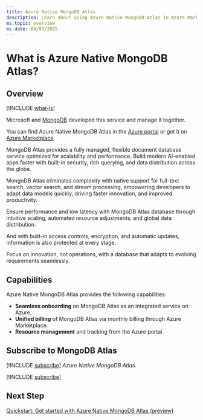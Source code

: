 ```yaml
---
title: Azure Native MongoDB Atlas
description: Learn about using Azure Native MongoDB Atlas in Azure Marketplace.
ms.topic: overview
ms.date: 04/03/2025
---
```


# What is Azure Native MongoDB Atlas?

## Overview

[!INCLUDE [what-is](../includes/what-is.md)]

Microsoft and [MongoDB](https://www.mongodb.com/) developed this service and manage it together.

You can find Azure Native MongoDB Atlas in the [Azure portal](https://portal.azure.com) or get it on [Azure Marketplace](https://azuremarketplace.microsoft.com/marketplace).

MongoDB Atlas provides a fully managed, flexible document database service optimized for scalability and performance. Build modern AI-enabled apps faster with built-in security, rich querying, and data distribution across the globe.

MongoDB Atlas eliminates complexity with native support for full-text search, vector search, and stream processing, empowering developers to adapt data models quickly, driving faster innovation, and improved productivity.

Ensure performance and low latency with MongoDB Atlas database through intuitive scaling, automated resource adjustments, and global data distribution.

And with built-in access controls, encryption, and automatic updates, information is also protected at every stage.

Focus on innovation, not operations, with a database that adapts to evolving requirements seamlessly.

## Capabilities

Azure Native MongoDB Atlas provides the following capabilities:

- **Seamless onboarding** on MongoDB Atlas as an integrated service on Azure.
- **Unified billing** of MongoDB Atlas via monthly billing through Azure Marketplace.
- **Resource management** and tracking from the Azure portal.

## Subscribe to MongoDB Atlas

[!INCLUDE [subscribe](../includes/subscribe.md)] *Azure Native MongoDB Atlas*.

[!INCLUDE [subscribe](../includes/subscribe-from-azure-portal.md)]

## Next Step

[Quickstart: Get started with Azure Native MongoDB Atlas (preview)](create.md)